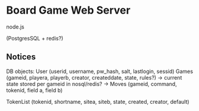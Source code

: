 
Board Game Web Server
========================

node.js

(PostgresSQL + redis?)


Notices
------------------------
DB objects:
User (userid, username, pw_hash, salt, lastlogin, sessid)
Games (gameid, playera, playerb, creator, createddate, state, rules?)
  -> current state stored per gameid in nosql/redis?
  -> Moves (gameid, command, tokenid, field a, field b)

TokenList (tokenid, shortname, sitea, siteb, state, created, creator, default)
